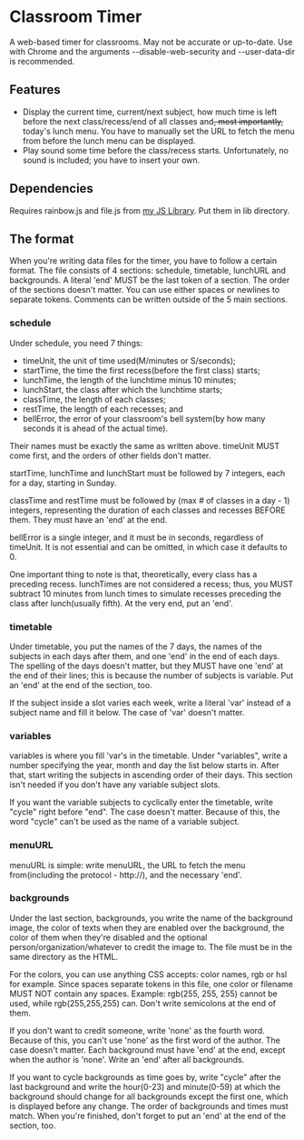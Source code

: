 # Classroom Timer
A web-based timer for classrooms. May not be accurate or up-to-date. Use with Chrome and the arguments --disable-web-security and --user-data-dir is recommended.

## Features
- Display the current time, current/next subject, how much time is left before the next class/recess/end of all classes and<del>, most importantly,</del> today's lunch menu. You have to manually set the URL to fetch the menu from before the lunch menu can be displayed.
- Play sound some time before the class/recess starts. Unfortunately, no sound is included; you have to insert your own.

## Dependencies
Requires rainbow.js and file.js from [my JS Library](https://github.com/ThisIsPIRI/js-library). Put them in lib directory.

## The format
When you're writing data files for the timer, you have to follow a certain format. The file consists of 4 sections: schedule, timetable, lunchURL and backgrounds. A literal 'end' MUST be the last token of a section. The order of the sections doesn't matter. You can use either spaces or newlines to separate tokens. Comments can be written outside of the 5 main sections.

### schedule
Under schedule, you need 7 things:

- timeUnit, the unit of time used(M/minutes or S/seconds);
- startTime, the time the first recess(before the first class) starts;
- lunchTime, the length of the lunchtime minus 10 minutes;
- lunchStart, the class after which the lunchtime starts;
- classTime, the length of each classes;
- restTime, the length of each recesses; and
- bellError, the error of your classroom's bell system(by how many seconds it is ahead of the actual time).

Their names must be exactly the same as written above. timeUnit MUST come first, and the orders of other fields don't matter.

startTime, lunchTime and lunchStart must be followed by 7 integers, each for a day, starting in Sunday.

classTime and restTime must be followed by (max # of classes in a day - 1) integers, representing the duration of each classes and recesses BEFORE them. They must have an 'end' at the end.

bellError is a single integer, and it must be in seconds, regardless of timeUnit. It is not essential and can be omitted, in which case it defaults to 0.

One important thing to note is that, theoretically, every class has a preceding recess. lunchTimes are not considered a recess; thus, you MUST subtract 10 minutes from lunch times to simulate recesses preceding the class after lunch(usually fifth). At the very end, put an 'end'.

### timetable
Under timetable, you put the names of the 7 days, the names of the subjects in each days after them, and one 'end' in the end of each days. The spelling of the days doesn't matter, but they MUST have one 'end' at the end of their lines; this is because the number of subjects is variable. Put an 'end' at the end of the section, too.

If the subject inside a slot varies each week, write a literal 'var' instead of a subject name and fill it below. The case of 'var' doesn't matter.

### variables
variables is where you fill 'var's in the timetable. Under "variables", write a number specifying the year, month and day the list below starts in. After that, start writing the subjects in ascending order of their days. This section isn't needed if you don't have any variable subject slots.

If you want the variable subjects to cyclically enter the timetable, write "cycle" right before "end". The case doesn't matter. Because of this, the word "cycle" can't be used as the name of a variable subject.

### menuURL
menuURL is simple: write menuURL, the URL to fetch the menu from(including the protocol - http://), and the necessary 'end'.

### backgrounds
Under the last section, backgrounds, you write the name of the background image, the color of texts when they are enabled over the background, the color of them when they're disabled and the optional person/organization/whatever to credit the image to. The file must be in the same directory as the HTML.

For the colors, you can use anything CSS accepts: color names, rgb or hsl for example. Since spaces separate tokens in this file, one color or filename MUST NOT contain any spaces. Example: rgb(255, 255, 255) cannot be used, while rgb(255,255,255) can. Don't write semicolons at the end of them.

If you don't want to credit someone, write 'none' as the fourth word. Because of this, you can't use 'none' as the first word of the author. The case doesn't matter. Each background must have 'end' at the end, except when the author is 'none'. Write an 'end' after all backgrounds.

If you want to cycle backgrounds as time goes by, write "cycle" after the last background and write the hour(0-23) and minute(0-59) at which the background should change for all backgrounds except the first one, which is displayed before any change. The order of backgrounds and times must match. When you're finished, don't forget to put an 'end' at the end of the section, too.